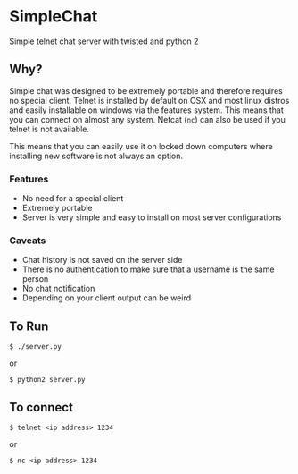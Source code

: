 # SimpleChat
Simple telnet chat server with twisted and python 2

## Why?

Simple chat was designed to be extremely portable and therefore requires no special client. Telnet is installed by default on OSX and most linux distros and easily installable on windows via the features system. This means that you can connect on almost any system. Netcat (`nc`) can also be used if you telnet is not available.

This means that you can easily use it on locked down computers where installing new software is not always an option.

### Features
- No need for a special client
- Extremely portable
- Server is very simple and easy to install on most server configurations

### Caveats
- Chat history is not saved on the server side
- There is no authentication to make sure that a username is the same person
- No chat notification
- Depending on your client output can be weird

## To Run

```
$ ./server.py
```

or

```
$ python2 server.py
```

## To connect

```
$ telnet <ip address> 1234
```

or

```
$ nc <ip address> 1234
```

